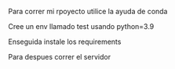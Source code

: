 Para correr mi rpoyecto utilice la ayuda de conda

Cree un env llamado test usando python=3.9

Enseguida instale los requirements

Para despues correr el servidor
